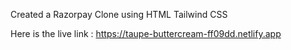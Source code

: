 Created a Razorpay Clone using HTML Tailwind CSS

Here is the live link : https://taupe-buttercream-ff09dd.netlify.app

